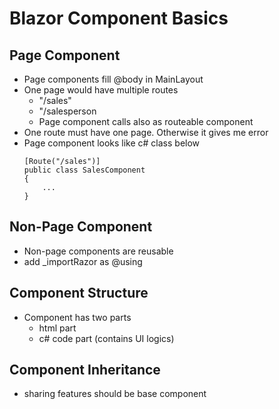 # Blazor Component Basics
## Page Component
- Page components fill @body in MainLayout
- One page would have multiple routes
  - "/sales"
  - "/salesperson
  - Page component calls also as routeable component
- One route must have one page. Otherwise it gives me error
- Page component looks like c# class below
    ```
    [Route("/sales")]
    public class SalesComponent
    {
        ...
    }
    ```
## Non-Page Component
- Non-page components are reusable
- add _importRazor as @using

## Component Structure
- Component has two parts
  - html part
  - c# code part 
    (contains UI logics) 
## Component Inheritance
- sharing features should be base component